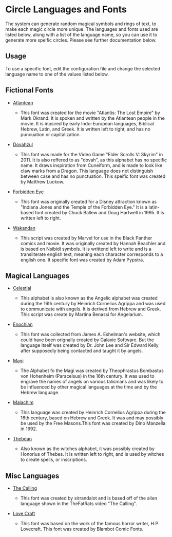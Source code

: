# Circle Languages and Fonts
The system can generate random magical symbols and rings of text, to make each magic circle more unique. The languages and fonts used are listed below, along with a list of the language name, so you can use it to generate more speific circles. Please see further documentation below.

## Usage

To use a specific font, edit the configuration file and change the selected language name to one of the values listed below.

## Fictional Fonts
* [Atlantean](https://www.disneyexperience.com/customize/fonts/)
    * This font was created for the movie "Atlantis: The Lost Empire" by Mark Okrand. It is spoken and written by the Atlantean people in the movie. It is inpsired by early Indo-European languages, Biblical Hebrew, Latin, and Greek. It is written left to right, and has no puncuation or capitalization. 

* [Dovahzul](https://www.1001fonts.com/dragon-alphabet-font.html)
    * This font was made for the Video Game "Elder Scrolls V: Skyrim" in 2011. It is also reffered to as "dovah", as this alphabet has no specific name. It draws inspiration from Cuneiform, and is made to look like claw marks from a Dragon. This language does not distinguish between case and has no punctuation. This speific font was created by Matthew Luckow.

* [Forbidden Eye](http://davidocchino.com/portfolio/typography/forbidden-eye.html)
    * This font was originally created for a Disney attraction known as "Indiana Jones and the Temple of the Forbidden Eye." It is a latin-based font created by Chuck Ballew and Doug Hartwell in 1995. It is written left to right.

* [Wakandan](http://davidocchino.com/portfolio/typography/forbidden-eye.html)
    * This script was created by Marvel for use in the Black Panther comics and movie. It was originally created by Hannah Beachler and is based on Nsibidi symbols. It is writtend left to write and is a transliterate english text, meaning each character corresponds to a english one. It specific font was created by Adam Pypstra.

## Magical Languages
* [Celestial](https://www.angelarium.net/angelic-script/)
    * This alphabet is also known as the Angelic alphabet was created during the 16th century by Heinrich Cornelius Agrippa and was used to communicate with angels. It is derived from Hebrew and Greek. This script was create by Martina Benassi for Angelarium.

* [Enochian](http://www.aumha.org/arcane/enoch.htm)
    * This font was collected from James A. Eshelman's website, which could have been orignally created by Galaxie Software. But the language itself was created by Dr. John Lee and Sir Edward Kelly after supposedly being contacted and taught it by angels.

* [Magi](https://www.dafont.com/alphabet-of-magi.font)
    * The Alphabet fo the Magi was created by Theophrastus Bombastus von Hohenheim (Paracelsus) in the 16th century. It was used to engrave the names of angels on various talismans and was likely to be influenced by other magical languages at the time and by the Hebrew language.

* [Malachim](http://www.afternight.com/runes/runes6.htm)
    * This language was created by Heinrich Cornelius Agrippa during the 16th century, based on Hebrew and Greek. It was and may possibly be used by the Free Masons.This font was created by Dino Manzella in 1992.

* [Thebean](http://www.afternight.com/runes/runes6.htm)
    * Also known as the witches alphabet, it was possibly created by Honorius of Thebes. It is written left to right, and is used by witches to create spells, or inscriptions.

## Misc Languages
* [The Calling](https://www.1001fonts.com/thecalling-font.html)
    * This font was created by sirrandalot and is based off of the alien language shown in the TheFatRats video "The Calling".

* [Love Craft](https://www.1001fonts.com/lovecrafts-diary-font.html)
    * This font was based on the work of the famous horror writer, H.P. Lovecraft. This font was created by Blambot Comic Fonts.
